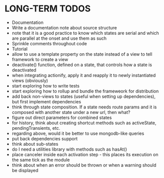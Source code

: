 # LONG-TERM TODOS

* Documentation
* Write a documentation note about source structure
* note that it is a good practice to know which states are serial and which are parallel at the onset and use them as such
* Sprinkle comments throughout code
* Tutorial
* allow to use a template property on the state instead of a view to tell framework to create a view
* deactivate() function, defined on a state, that controls how a state is deactivated
* when integrating actionify, apply it and reapply it to newly instantiated views (obviously)
* start exploring how to write tests
* start exploring how to rollup and bundle the frameweork for distribution
* add back non-views to states (useful when setting up dependencies), but first implement dependencies
* think through state composition.  If a state needs route params and it is composed with another state under a new url, then what?
* figure out direct parameters for combined states
* for history, think about creating shortcut methods such as activeState, pendingTransients, etc.
* regarding above, would it be better to use mongodb-like queries
* put back dependencies support
* think about sub-states
* do I need a utilities library with methods such as hasAt()
* place canceler inside each activation step - this places its execution on the same tick as the module
* think about when an error should be thrown or when a warning should be displayed
